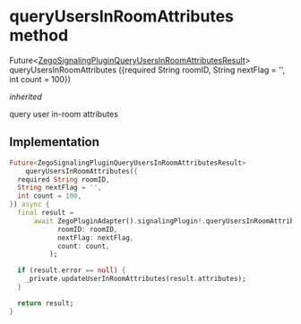 


# queryUsersInRoomAttributes method








Future&lt;[ZegoSignalingPluginQueryUsersInRoomAttributesResult](../../zego_uikit_prebuilt_live_audio_room/ZegoSignalingPluginQueryUsersInRoomAttributesResult-class.md)> queryUsersInRoomAttributes
({required String roomID, String nextFlag = '', int count = 100})

_<span class="feature">inherited</span>_



<p>query user in-room attributes</p>



## Implementation

```dart
Future<ZegoSignalingPluginQueryUsersInRoomAttributesResult>
    queryUsersInRoomAttributes({
  required String roomID,
  String nextFlag = '',
  int count = 100,
}) async {
  final result =
      await ZegoPluginAdapter().signalingPlugin!.queryUsersInRoomAttributes(
            roomID: roomID,
            nextFlag: nextFlag,
            count: count,
          );

  if (result.error == null) {
    _private.updateUserInRoomAttributes(result.attributes);
  }

  return result;
}
```







